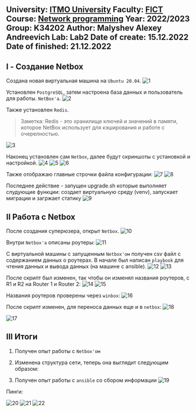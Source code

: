 University: [ITMO University](https://itmo.ru/ru/)
Faculty: [FICT](https://fict.itmo.ru)
Course: [Network programming](https://github.com/itmo-ict-faculty/network-programming)
Year: 2022/2023
Group: K34202
Author: Malyshev Alexey Andreevich
Lab: Lab2
Date of create: 15.12.2022
Date of finished: 21.12.2022
---
## I - Создание Netbox
Создана новая виртуальная машина на `Ubuntu 20.04`.
![1](https://user-images.githubusercontent.com/57321062/209478060-c4172b88-0da1-42ed-a4f2-53ae07f032b3.png)

Установлен `PostgreSQL`, затем настроена база данных и пользователь для работы. `NetBox'а`.
![2](https://user-images.githubusercontent.com/57321062/209478066-f8c7a59e-1695-4355-9572-8d33ae6316c0.png)

Также установлен `Redis`.
> Заметка: Redis - это хранилище ключей и значений в памяти, которое NetBox использует для кэширования и работе с очерелностью.

![3](https://user-images.githubusercontent.com/57321062/209478067-574c678c-4820-406e-924b-78004f4cc408.png)

Наконец установлен сам `Netbox`, далее будут скриншоты с установкой и настройкой.
![4](https://user-images.githubusercontent.com/57321062/209478071-4c35a71f-2ec1-470f-8bfe-4d603a192f33.png)
![5](https://user-images.githubusercontent.com/57321062/209478075-9fce1594-46ab-4a40-8b1d-6a5fbdef50c4.png)
![6](https://user-images.githubusercontent.com/57321062/209478079-a1317429-aaf2-4495-9829-152585fdb637.png)

Также отображаю главные строчки файла конфигурации:
![7](https://user-images.githubusercontent.com/57321062/209478080-8574006f-eb3e-4fa9-b59a-b0492129053e.png)
![8](https://user-images.githubusercontent.com/57321062/209478082-f1376b36-1524-4b29-83b8-30941e117e4c.png)

Последнее действие - запущен upgrade.sh которые выполняет слудующие функции: создает виртуальную среду (venv), запускает миграции и загржает статику
![9](https://user-images.githubusercontent.com/57321062/209478087-a23e1b9b-d78a-4f8a-be51-d9ce15953a4c.png)

## II Работа с Netbox
После создания суперюзера, открыт `Netbox`.
![10](https://user-images.githubusercontent.com/57321062/209478091-a0cf9a78-cc80-4ad3-9e2b-c4cac4bd9f26.png)

Внутри `Netbox'а` описаны роутеры:
![11](https://user-images.githubusercontent.com/57321062/209478930-45817109-d7be-46db-9bda-1b2b4977ba9a.png)

С виртуальной машины с запущенным `Netbox'ом` получен csv файл с содержанием данных о роутерах. В начале был написан `playbook` для чтения данных и вывода данных (на машине с ansible).
![12](https://user-images.githubusercontent.com/57321062/209478098-de29673a-b8a0-4dee-888f-a043df6e63af.png)
![13](https://user-images.githubusercontent.com/57321062/209478099-413a66f3-6a49-4af2-9899-9465d6e91ba5.png)

После скрипт был изменен, так чтобы он изменял названия роутеров, c R1 и R2 на Router 1 и Rоuter 2:
![14](https://user-images.githubusercontent.com/57321062/209478101-93f9c8b4-5820-47ae-8af8-3820361f2644.png)
![15](https://user-images.githubusercontent.com/57321062/209478103-02680bad-38eb-444d-afc1-8a13a9aa3e06.png)

Названия роутеров проверены через `winbox`:
![16](https://user-images.githubusercontent.com/57321062/209478106-e5992126-9c57-4d11-a09b-ae6257b1c69a.png)

После скрипт изменен, для переноса данных еще и в `netbox`:
![18](https://user-images.githubusercontent.com/57321062/209478901-b50e7705-b9e7-4c7f-9c51-076a6e6dce9b.png)

![17](https://user-images.githubusercontent.com/57321062/209572432-47f85203-c185-4b7f-9c48-7ef81887a56e.png)

## III Итоги
1. Получен опыт работы с `Netbox'ом`
2. Изменена структура сети, теперь она выглядит следующим образом:


3. Получен опыт работы с `ansible` со сбором информации
![19](https://user-images.githubusercontent.com/57321062/209572439-8bd4312e-9db1-493a-b8c3-613f1670829e.png)

Пинги:

![20](https://user-images.githubusercontent.com/57321062/209478122-8afa8190-eccb-4117-b6dc-aa713ff91004.png)
![21](https://user-images.githubusercontent.com/57321062/209478124-7f44bfda-2f17-4fa8-b14b-220723338c87.png)
![22](https://user-images.githubusercontent.com/57321062/209478951-62d3d24d-1792-4446-a1d0-af09d2c36da3.png)


